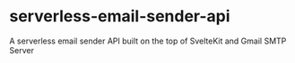 # serverless-email-sender-api
A serverless email sender API built on the top of SvelteKit and Gmail SMTP Server
